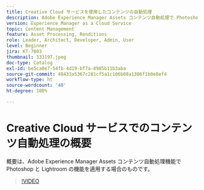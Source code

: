 ```yaml
---
title: Creative Cloud サービスを使用したコンテンツの自動処理
description: Adobe Experience Manager Assets コンテンツ自動処理で Photoshop と Lightroom の機能を適用します。
version: Experience Manager as a Cloud Service
topic: Content Management
feature: Asset Processing, Renditions
role: Leader, Architect, Developer, Admin, User
level: Beginner
jira: KT-7803
thumbnail: 333197.jpeg
doc-type: Catalog
exl-id: be5ca0e7-54fb-4d19-bf7a-8985b11b3aba
source-git-commit: 48433a5367c281cf5a1c106b08a1306f1b0e8ef4
workflow-type: ht
source-wordcount: '40'
ht-degree: 100%

---
```


# Creative Cloud サービスでのコンテンツ自動処理の概要

概要は、Adobe Experience Manager Assets コンテンツ自動処理機能で Photoshop と Lightroom の機能を適用する場合のものです。

>[!VIDEO](https://video.tv.adobe.com/v/3416777?quality=12&learn=on&captions=jpn)
